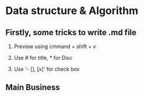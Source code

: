 # Data structure & Algorithm

## Firstly, some tricks to write .md file

1. Preview using cmmand + shift + v

2. Use # for title, * for Disc

3. Use '- [], [x]' for check box

## Main Business
